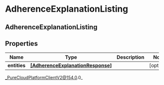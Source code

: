 # AdherenceExplanationListing

## AdherenceExplanationListing

## Properties

|Name | Type | Description | Notes|
|------------ | ------------- | ------------- | -------------|
| **entities** | [**[AdherenceExplanationResponse]**](AdherenceExplanationResponse) |  | [optional] |



_PureCloudPlatformClientV2@154.0.0_
